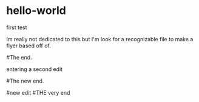 # hello-world
first test

Im really not dedicated to this but I'm look for a recognizable file to make a flyer based off of.

#The end.



entering a second edit
 
 #The new end.


#new edit
#THE very end
